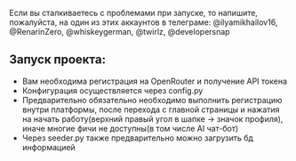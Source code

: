 Если вы сталкиваетесь с проблемами при запуске,
то напишите, пожалуйста, на один из этих аккаунтов в телеграме: @ilyamikhailov16, @RenarinZero, @whiskeygerman, @twirlz, @developersnap

## Запуск проекта:
*   Вам необходима регистрация на OpenRouter и получение API токена 
*   Конфигурация осуществляется через config.py 
*   Предварительно обязательно необходимо выполнить регистрацию внутри платформы, после перехода с главной страницы и нажатия на начать работу(верхний правый угол в шапке -> значок профиля), иначе многие фичи не доступны(в том числе AI чат-бот)
*   Через seeder.py также предварительно можно загрузить бд информацией
